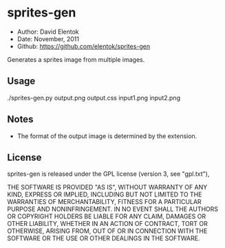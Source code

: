 sprites-gen
===========

* Author: David Elentok
* Date: November, 2011
* Github: <https://github.com/elentok/sprites-gen>

Generates a sprites image from multiple images.


Usage
-----
 
  ./sprites-gen.py output.png output.css input1.png input2.png

Notes
-----

* The format of the output image is determined by the extension.


License
--------

sprites-gen is released under the GPL license (version 3, see "gpl.txt"),

THE SOFTWARE IS PROVIDED "AS IS", WITHOUT WARRANTY OF ANY KIND, EXPRESS OR IMPLIED, 
INCLUDING BUT NOT LIMITED TO THE WARRANTIES OF MERCHANTABILITY, FITNESS FOR A PARTICULAR 
PURPOSE AND NONINFRINGEMENT. IN NO EVENT SHALL THE AUTHORS OR COPYRIGHT HOLDERS BE LIABLE 
FOR ANY CLAIM, DAMAGES OR OTHER LIABILITY, WHETHER IN AN ACTION OF CONTRACT, TORT OR OTHERWISE, 
ARISING FROM, OUT OF OR IN CONNECTION WITH THE SOFTWARE OR THE USE OR OTHER DEALINGS IN THE SOFTWARE.
